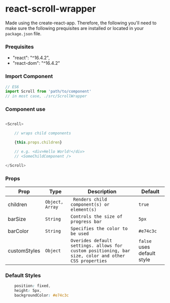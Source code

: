 # react-scroll-wrapper

Made using the create-react-app. Therefore, the following you'll need to make sure the following prequisites are installed or located in your `package.json` file.

### Prequisites
- "react": "^16.4.2",
- "react-dom": "^16.4.2"

### Import Component
``` javascript
// ES6
import Scroll from 'path/to/component'
// in most case, ./src/ScrollWrapper
 ```

### Component use

```javascript

<Scroll>

    // wraps child components

    {this.props.children}

    // e.g. <div>Hello World!</div>
    // <SomeChildComponent />

</Scroll>


```

### Props

| Prop | Type | Description | Default |
| --- | --- | --- | --- |
| children | `Object, Array` | ` Renders child component(s) or element(s)` | `true` |
| barSize | `String` | `Controls the size of progress bar` | `5px` |
| barColor | `String` | `Specifies the color to be used` | `#e74c3c` |
| customStyles | `Object` | `Overides default settings. allows for custom positioning, bar size, color and other CSS properties ` | `false` uses default style


### Default Styles
```css
    position: fixed,
    height: 5px,
    backgroundColor: #e74c3c
```
